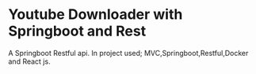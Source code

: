 # Youtube Downloader with Springboot and Rest
A Springboot Restful api. In project used; MVC,Springboot,Restful,Docker and React js.
